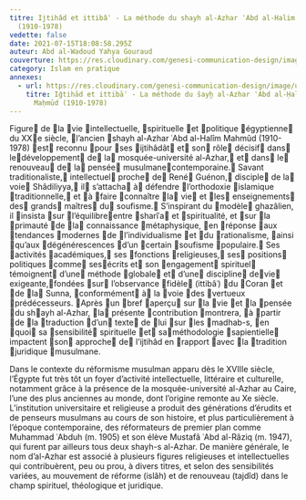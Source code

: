 ```yaml
---
titre: Ijtihâd et ittibâʿ - La méthode du shayh al-Azhar ʿAbd al-Halim Mahmud
  (1910-1978)
vedette: false
date: 2021-07-15T18:08:58.295Z
auteur: Abd al-Wadoud Yahya Gouraud
couverture: https://res.cloudinary.com/genesi-communication-design/image/upload/v1626373539/mahmud2_orkn4u.jpg
category: Islam en pratique
annexes:
  - url: https://res.cloudinary.com/genesi-communication-design/image/upload/v1626372996/ihei/PDF/MIDEO36_05_Gouraud_xi3huc.pdf
    titre: Iǧtihād et ittibāʿ - La méthode du šayḫ al-Azhar ʿAbd al-Ḥalīm
      Maḥmūd (1910-1978)
---
```

Figure de la vie intellectuelle, spirituelle et politique égyptienne du XXe siècle, l’ancien shayh al-Azhar ʿAbd al-Hal&icirc;m Mahm&ucirc;d (1910-1978) est reconnu pour ses ijtih&acirc;d&acirc;t et son rôle décisif dans ledéveloppement de la mosquée-université al-Azhar, et dans le renouveau de la pensée musulmanecontemporaine. Savant traditionaliste, intellectuel proche de René Guénon, disciple de la voie Sh&acirc;diliyya, il s’attacha à défendre l’orthodoxie islamique traditionnelle, et à faire connaître la vie et les enseignements des grands maîtres du soufisme. S’inspirant du modèle ghaz&acirc;lien, il insista sur l’équilibreentre shar&icirc;ʿa et spiritualité, et sur la primauté de la connaissance métaphysique, en réponse aux tendances modernes de l’individualisme et du rationalisme, ainsi qu’aux dégénérescences d’un certain soufisme populaire. Ses activités académiques, ses fonctions religieuses, ses positions politiques comme sesécrits et son engagement spirituel témoignent d’une méthode globale et d’une discipline devie exigeante,fondées sur l’observance fidèle (ittib&acirc;ʿ) du Coran et de la Sunna, conformément à la voie des vertueux prédécesseurs. Après un bref aperçu sur la vie et la pensée du shayh al-Azhar, la présente contribution montrera, à partir de la traduction d’un texte de lui sur les madhab-s, en quoi sa sensibilité spirituelle et saméthodologie sapientielle impactent son approche de l’ijtih&acirc;d en rapport avec la tradition juridique musulmane.

Dans le contexte du réformisme musulman apparu dès le XVIIIe siècle, l’Égypte fut très tôt un foyer d’activité intellectuelle, littéraire et culturelle, notamment grâce à la présence de la mosquée-université al-Azhar au Caire, l’une des plus anciennes au monde, dont l’origine remonte au Xe siècle. L’institution universitaire et religieuse a produit des générations d’érudits et de penseurs musulmans au cours de son histoire, et plus particulièrement à l’époque contemporaine, des réformateurs de premier plan comme Muhammad ʿAbduh (m. 1905) et son élève Mustaf&acirc; ʿAbd al-R&acirc;ziq (m. 1947), qui furent par ailleurs tous deux shayh-s al-Azhar. De manière générale, le nom d’al-Azhar est associé à plusieurs figures religieuses et intellectuelles qui contribuèrent, peu ou prou, à divers titres, et selon des sensibilités variées, au mouvement de réforme (isl&acirc;h) et de renouveau (tajd&icirc;d) dans le champ spirituel, théologique et juridique.